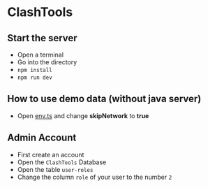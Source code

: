 # ClashTools
## Start the server
- Open a terminal
- Go into the directory
- `npm install`
- `npm run dev`

## How to use demo data (without java server)
- Open [env.ts](./src/env.ts) and change **skipNetwork** to **true** [](/src/env.ts)

## Admin Account
- First create an account
- Open the `ClashTools` Database
- Open the table `user-roles`
- Change the column `role` of your user to the number `2`
